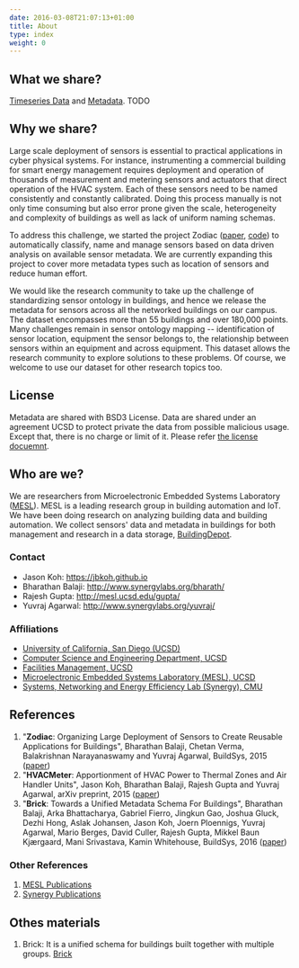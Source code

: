 ```yaml
---
date: 2016-03-08T21:07:13+01:00
title: About
type: index
weight: 0
---
```


## What we share?
[Timeseries Data](building_data/) and [Metadata](building_metadata). TODO

## Why we share?

Large scale deployment of sensors is essential to practical applications in cyber physical systems. 
For instance, instrumenting a commercial building for smart energy management requires deployment and operation of thousands of measurement and metering sensors and actuators that direct operation of the HVAC system. 
Each of these sensors need to be named consistently and constantly calibrated. 
Doing this process manually is not only time consuming but also error prone given the scale, heterogeneity and complexity of buildings as well as lack of uniform naming schemas.

To address this challenge, we started the project Zodiac ([paper](http://dl.acm.org/citation.cfm?id=2821674), [code](https://github.com/synergylabs/Zodiac)) to automatically classify, name and manage sensors based on data driven analysis on available sensor metadata. 
We are currently expanding this project to cover more metadata types such as location of sensors and reduce human effort.

We would like the research community to take up the challenge of standardizing sensor ontology in buildings, and hence we release the metadata for sensors across all the networked buildings on our campus. The dataset encompasses more than 55 buildings and over 180,000 points. Many challenges remain in sensor ontology mapping -- identification of sensor location, equipment the sensor belongs to, the relationship between sensors within an equipment and across equipment. This dataset allows the research community to explore solutions to these problems. Of course, we welcome to use our dataset for other research topics too.

## License
Metadata are shared with BSD3 License.
Data are shared under an agreement UCSD to protect private the data from possible malicious usage. Except that, there is no charge or limit of it. Please refer [the license docuemnt](/data/others/Zodiac_Building_Dataset_Agreement.pdf).

## Who are we?

We are researchers from Microelectronic Embedded Systems Laboratory ([MESL](http://mesl.ucsd.edu/)). MESL is a leading research group in building automation and IoT. We have been doing research on analyzing building data and building automation. We collect sensors' data and metadata in buildings for both management and research in a data storage, [BuildingDepot](http://buildingdepot.org/).

### Contact
* Jason Koh: https://jbkoh.github.io
* Bharathan Balaji: http://www.synergylabs.org/bharath/
* Rajesh Gupta: http://mesl.ucsd.edu/gupta/
* Yuvraj Agarwal: http://www.synergylabs.org/yuvraj/

### Affiliations
* [University of California, San Diego (UCSD)](https://ucsd.edu/)
* [Computer Science and Engineering Department, UCSD](https://cse.ucsd.edu)
* [Facilities Management, UCSD](https://blink.ucsd.edu/sponsor/facilities-mgmt/)
* [Microelectronic Embedded Systems Laboratory (MESL), UCSD](http://mesl.ucsd.edu)
* [Systems, Networking and Energy Efficiency Lab (Synergy), CMU](http://synergylabs.org/)

## References

1. "**Zodiac**: Organizing Large Deployment of Sensors to Create Reusable Applications for Buildings", Bharathan Balaji, Chetan Verma, Balakrishnan Narayanaswamy and Yuvraj Agarwal, BuildSys, 2015 ([paper](http://dl.acm.org/citation.cfm?id=2821674))
2. "**HVACMeter**: Apportionment of HVAC Power to Thermal Zones and Air Handler Units", Jason Koh, Bharathan Balaji, Rajesh Gupta and Yuvraj Agarwal, arXiv preprint, 2015 ([paper](https://arxiv.org/abs/1509.05421))
3. "**Brick**: Towards a Unified Metadata Schema For Buildings", Bharathan Balaji, Arka Bhattacharya, Gabriel Fierro, Jingkun Gao, Joshua Gluck, Dezhi Hong, Aslak Johansen, Jason Koh, Joern Ploennigs, Yuvraj Agarwal, Mario Berges, David Culler, Rajesh Gupta, Mikkel Baun Kjærgaard, Mani Srivastava, Kamin Whitehouse, BuildSys, 2016 ([paper](http://dl.acm.org/citation.cfm?id=2993577))

### Other References
1. [MESL Publications](http://mesl.ucsd.edu/site/publications.html)
2. [Synergy Publications](http://synergylabs.org/publications.html)

## Othes materials
1. Brick: It is a unified schema for buildings built together with multiple groups. [Brick](http://brickschema.org)

